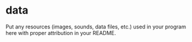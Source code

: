 # data

Put any resources (images, sounds, data files, etc.) used in your program here with proper attribution in your README.
